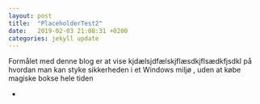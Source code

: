 ```yaml
---
layout: post
title:  "PlaceholderTest2"
date:   2019-02-03 21:08:31 +0200
categories: jekyll update
---
```



Formålet med denne blog er at vise kjdælsjdfælskjflæsdkjflsædkfjsdkl på hvordan man kan styke sikkerheden i et Windows miljø , uden at købe magiske bokse hele tiden

-